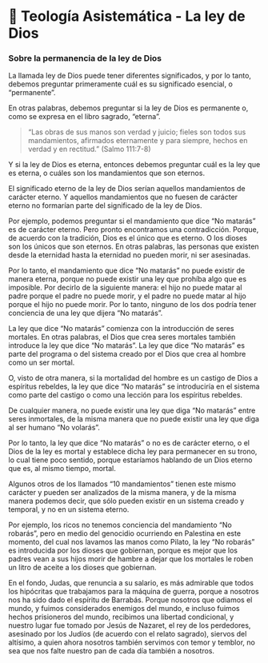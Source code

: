 # 📌 Teología Asistemática - La ley de Dios

### Sobre la permanencia de la ley de Dios

La llamada ley de Dios puede tener diferentes significados, y por lo tanto, debemos preguntar primeramente cuál es su significado esencial, o “permanente”.

En otras palabras, debemos preguntar si la ley de Dios es permanente o, como se expresa en el libro sagrado, “eterna”.

> “Las obras de sus manos son verdad y juicio; fieles son todos sus mandamientos, afirmados eternamente y para siempre, hechos en verdad y en rectitud.” (Salmo 111:7-8)
> 

Y si la ley de Dios es eterna, entonces debemos preguntar cuál es la ley que es eterna, o cuáles son los mandamientos que son eternos.

El significado eterno de la ley de Dios serían aquellos mandamientos de carácter eterno. Y aquellos mandamientos que no fuesen de carácter eterno no formarían parte del significado de la ley de Dios.

Por ejemplo, podemos preguntar si el mandamiento que dice “No matarás” es de carácter eterno. Pero pronto encontramos una contradicción. Porque, de acuerdo con la tradición, Dios es el único que es eterno. O los dioses son los únicos que son eternos. En otras palabras, las personas que existen desde la eternidad hasta la eternidad no pueden morir, ni ser asesinadas.

Por lo tanto, el mandamiento que dice “No matarás” no puede existir de manera eterna, porque no puede existir una ley que prohíba algo que es imposible. Por decirlo de la siguiente manera: el hijo no puede matar al padre porque el padre no puede morir, y el padre no puede matar al hijo porque el hijo no puede morir. Por lo tanto, ninguno de los dos podría tener conciencia de una ley que dijera “No matarás”.

La ley que dice “No matarás” comienza con la introducción de seres mortales. En otras palabras, el Dios que crea seres mortales también introduce la ley que dice “No matarás”. La ley que dice “No matarás” es parte del programa o del sistema creado por el Dios que crea al hombre como un ser mortal.

O, visto de otra manera, si la mortalidad del hombre es un castigo de Dios a espíritus rebeldes, la ley que dice “No matarás” se introduciría en el sistema como parte del castigo o como una lección para los espíritus rebeldes.

De cualquier manera, no puede existir una ley que diga “No matarás” entre seres inmortales, de la misma manera que no puede existir una ley que diga al ser humano “No volarás”.

Por lo tanto, la ley que dice “No matarás” o no es de carácter eterno, o el Dios de la ley es mortal y establece dicha ley para permanecer en su trono, lo cual tiene poco sentido, porque estaríamos hablando de un Dios eterno que es, al mismo tiempo, mortal.

Algunos otros de los llamados “10 mandamientos” tienen este mismo carácter y pueden ser analizados de la misma manera, y de la misma manera podemos decir, que sólo pueden existir en un sistema creado y temporal, y no en un sistema eterno.

Por ejemplo, los ricos no tenemos conciencia del mandamiento “No robarás”, pero en medio del genocidio ocurriendo en Palestina en este momento, del cual nos lavamos las manos como Pilato, la ley “No robarás” es introducida por los dioses que gobiernan, porque es mejor que los padres vean a sus hijos morir de hambre a dejar que los mortales le roben un litro de aceite a los dioses que gobiernan.

En el fondo, Judas, que renuncia a su salario, es más admirable que todos los hipócritas que trabajamos para la máquina de guerra, porque a nosotros nos ha sido dado el espíritu de Barrabás. Porque nosotros que odiamos el mundo, y fuimos considerados enemigos del mundo, e incluso fuimos hechos prisioneros del mundo, recibimos una libertad condicional, y nuestro lugar fue tomado por Jesús de Nazaret, el rey de los perdedores, asesinado por los Judíos (de acuerdo con el relato sagrado), siervos del altísimo, a quien ahora nosotros también servimos con temor y temblor, no sea que nos falte nuestro pan de cada día también a nosotros.
